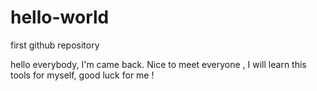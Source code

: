 # hello-world
first github repository

hello everybody, I'm came back.
Nice to meet everyone , I will learn this tools for myself, good luck for me !
